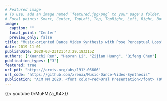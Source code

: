 ```yaml
---
# Featured image
# To use, add an image named `featured.jpg/png` to your page's folder.
# Focal points: Smart, Center, TopLeft, Top, TopRight, Left, Right, BottomLeft, Bottom, BottomRight.
image:
  caption: ""
  focal_point: "Center"
  preview_only: false
title: "Music-oriented Dance Video Synthesis with Pose Perceptual Loss"
date: 2019-11-01
publishDate: 2020-03-23T21:43:29.183315Z
authors: ["Xuanchi Ren", "Haoran Li", "Zijian Huang", "Qifeng Chen"]
publication_types: ["3"]
featured: true
url_pdf: "https://arxiv.org/abs/1912.06606"
url_code: "https://github.com/xrenaa/Music-Dance-Video-Synthesis"
publication: "ACM MM 2020. <font color=red>Oral Presentation</font> (9% acceptance rate)"
---
```


{{< youtube 0rMuFMZa_K4>}}

